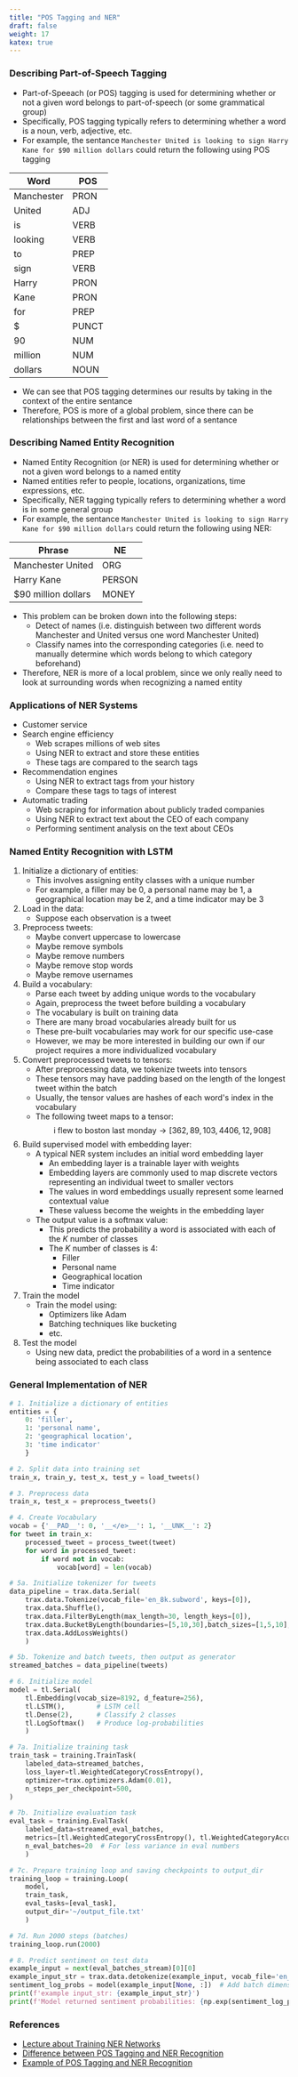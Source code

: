 ```yaml
---
title: "POS Tagging and NER"
draft: false
weight: 17
katex: true
---
```


### Describing Part-of-Speech Tagging
- Part-of-Speeach (or POS) tagging is used for determining whether or not a given word belongs to part-of-speech (or some grammatical group)
- Specifically, POS tagging typically refers to determining whether a word is a noun, verb, adjective, etc.
- For example, the sentance `Manchester United is looking to sign Harry Kane for $90 million dollars` could return the following using POS tagging

| Word       | POS   |
| ---------- | ----- |
| Manchester | PRON  |
| United     | ADJ   |
| is         | VERB  |
| looking    | VERB  |
| to         | PREP  |
| sign       | VERB  |
| Harry      | PRON  |
| Kane       | PRON  |
| for        | PREP  |
| $          | PUNCT |
| 90         | NUM   |
| million    | NUM   |
| dollars    | NOUN  |

- We can see that POS tagging determines our results by taking in the context of the entire sentance
- Therefore, POS is more of a global problem, since there can be relationships between the first and last word of a sentance

### Describing Named Entity Recognition
- Named Entity Recognition (or NER) is used for determining whether or not a given word belongs to a named entity
- Named entities refer to people, locations, organizations, time expressions, etc.
- Specifically, NER tagging typically refers to determining whether a word is in some general group
- For example, the sentance `Manchester United is looking to sign Harry Kane for $90 million dollars` could return the following using NER:

| Phrase              | NE     |
| ------------------- |------- |
| Manchester United   | ORG    |
| Harry Kane          | PERSON |
| $90 million dollars | MONEY  |

- This problem can be broken down into the following steps:
	- Detect of names (i.e. distinguish between two different words Manchester and United versus one word Manchester United)
	- Classify names into the corresponding categories (i.e. need to manually determine which words belong to which category beforehand)
- Therefore, NER is more of a local problem, since we only really need to look at surrounding words when recognizing a named entity

### Applications of NER Systems
- Customer service
- Search engine efficiency
	- Web scrapes millions of web sites
	- Using NER to extract and store these entities
	- These tags are compared to the search tags
- Recommendation engines
	- Using NER to extract tags from your history
	- Compare these tags to tags of interest
- Automatic trading
	- Web scraping for information about publicly traded companies
	- Using NER to extract text about the CEO of each company
	- Performing sentiment analysis on the text about CEOs

### Named Entity Recognition with LSTM
1. Initialize a dictionary of entities:
	- This involves assigning entity classes with a unique number
	- For example, a filler may be $0$, a personal name may be $1$, a geographical location may be $2$, and a time indicator may be $3$
2. Load in the data:
	- Suppose each observation is a tweet
3. Preprocess tweets:
	- Maybe convert uppercase to lowercase
	- Maybe remove symbols
	- Maybe remove numbers
	- Maybe remove stop words
	- Maybe remove usernames
3. Build a vocabulary:
	- Parse each tweet by adding unique words to the vocabulary
	- Again, preprocess the tweet before building a vocabulary
	- The vocabulary is built on training data
	- There are many broad vocabularies already built for us
	- These pre-built vocabularies may work for our specific use-case
	- However, we may be more interested in building our own if our project requires a more individualized vocabulary
4. Convert preprocessed tweets to tensors:
	- After preprocessing data, we tokenize tweets into tensors
	- These tensors may have padding based on the length of the longest tweet within the batch
	- Usually, the tensor values are hashes of each word's index in the vocabulary
	- The following tweet maps to a tensor:
	$$
	\text{i flew to boston last monday} \to [362, 89, 103, 4406, 12, 908]
	$$
5. Build supervised model with embedding layer:
	- A typical NER system includes an initial word embedding layer
		- An embedding layer is a trainable layer with weights
		- Embedding layers are commonly used to map discrete vectors representing an individual tweet to smaller vectors
		- The values in word embeddings usually represent some learned contextual value
		- These valuess become the weights in the embedding layer
	- The output value is a softmax value:
		- This predicts the probability a word is associated with each of the $K$ number of classes
		- The $K$ number of classes is $4$:
			- Filler
			- Personal name
			- Geographical location
			- Time indicator
6. Train the model
	- Train the model using:
		- Optimizers like Adam
		- Batching techniques like bucketing
		- etc.
7. Test the model
	- Using new data, predict the probabilities of a word in a sentence being associated to each class

### General Implementation of NER
```python
# 1. Initialize a dictionary of entities
entities = {
	0: 'filler',
	1: 'personal name',
	2: 'geographical location',
	3: 'time indicator'
	}

# 2. Split data into training set
train_x, train_y, test_x, test_y = load_tweets()

# 3. Preprocess data
train_x, test_x = preprocess_tweets()

# 4. Create Vocabulary
vocab = {'__PAD__': 0, '__</e>__': 1, '__UNK__': 2}
for tweet in train_x:
	processed_tweet = process_tweet(tweet)
	for word in processed_tweet:
		if word not in vocab:
			vocab[word] = len(vocab)

# 5a. Initialize tokenizer for tweets
data_pipeline = trax.data.Serial(
	trax.data.Tokenize(vocab_file='en_8k.subword', keys=[0]),
	trax.data.Shuffle(),
	trax.data.FilterByLength(max_length=30, length_keys=[0]),
	trax.data.BucketByLength(boundaries=[5,10,30],batch_sizes=[1,5,10],length_keys=[0]),
	trax.data.AddLossWeights()
	)

# 5b. Tokenize and batch tweets, then output as generator
streamed_batches = data_pipeline(tweets)

# 6. Initialize model
model = tl.Serial(
    tl.Embedding(vocab_size=8192, d_feature=256),
    tl.LSTM(),        # LSTM cell
    tl.Dense(2),      # Classify 2 classes
    tl.LogSoftmax()   # Produce log-probabilities
    )

# 7a. Initialize training task
train_task = training.TrainTask(
    labeled_data=streamed_batches,
    loss_layer=tl.WeightedCategoryCrossEntropy(),
    optimizer=trax.optimizers.Adam(0.01),
    n_steps_per_checkpoint=500,
)

# 7b. Initialize evaluation task
eval_task = training.EvalTask(
    labeled_data=streamed_eval_batches,
    metrics=[tl.WeightedCategoryCrossEntropy(), tl.WeightedCategoryAccuracy()],
    n_eval_batches=20  # For less variance in eval numbers
    )

# 7c. Prepare training loop and saving checkpoints to output_dir
training_loop = training.Loop(
    model,
    train_task,
    eval_tasks=[eval_task],
    output_dir='~/output_file.txt'
    )

# 7d. Run 2000 steps (batches)
training_loop.run(2000)

# 8. Predict sentiment on test data
example_input = next(eval_batches_stream)[0][0]
example_input_str = trax.data.detokenize(example_input, vocab_file='en_8k.subword')
sentiment_log_probs = model(example_input[None, :])  # Add batch dimension
print(f'example input_str: {example_input_str}')
print(f'Model returned sentiment probabilities: {np.exp(sentiment_log_probs)}')
```

### References
- [Lecture about Training NER Networks](https://www.coursera.org/learn/sequence-models-in-nlp/lecture/vUAlY/training-ners-data-processing)
- [Difference between POS Tagging and NER Recognition](https://www.quora.com/What-is-the-difference-between-POS-Tag-and-Named-Entity-Recognition)
- [Example of POS Tagging and NER Recognition](https://stackabuse.com/python-for-nlp-parts-of-speech-tagging-and-named-entity-recognition/)
